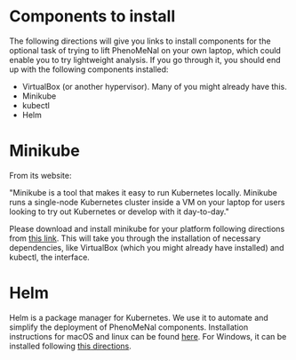 # Components to install

The following directions will give you links to install components for the optional task of trying to lift PhenoMeNal on your own laptop, which could enable you to try lightweight analysis. If you go through it, you should end up with the following components installed:

- VirtualBox (or another hypervisor). Many of you might already have this.
- Minikube
- kubectl
- Helm

# Minikube

From its website:

"Minikube is a tool that makes it easy to run Kubernetes locally. Minikube runs a single-node Kubernetes cluster inside a VM on your laptop for users looking to try out Kubernetes or develop with it day-to-day."

Please download and install minikube for your platform following directions from [this link](https://kubernetes.io/docs/tasks/tools/install-minikube/). This will take you through the installation of necessary dependencies, like VirtualBox (which you might already have installed) and kubectl, the interface.

# Helm

Helm is a package manager for Kubernetes. We use it to automate and simplify the deployment of PhenoMeNal components. Installation instructions for macOS and linux can be found [here](https://github.com/kubernetes/helm#install). For Windows, it can be installed following [this directions](https://github.com/kubernetes/helm/releases/tag/v2.5.1).




